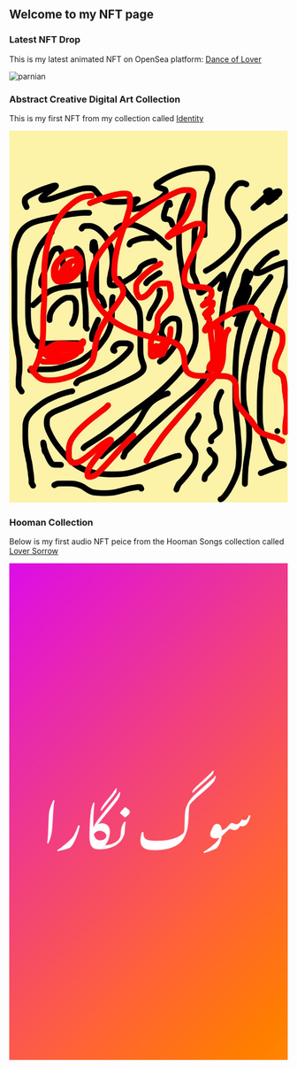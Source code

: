 ## Welcome to my NFT page

### Latest NFT Drop

This is my latest animated NFT on OpenSea platform:
[Dance of Lover](https://opensea.io/assets/0x495f947276749ce646f68ac8c248420045cb7b5e/3656066525500525417872901239179745872468704855560215118739963799206958727169)

![parnian](/assets/FullSizeRender.jpg)

### Abstract Creative Digital Art Collection

This is my first NFT from my collection called [Identity](https://opensea.io/assets/0x495f947276749ce646f68ac8c248420045cb7b5e/3656066525500525417872901239179745872468704855560215118739963797007935471617)

![identity](/assets/first_nft.jpg)

### Hooman Collection

Below is my first audio NFT peice from the Hooman Songs collection called [Lover Sorrow](https://opensea.io/assets/0x495f947276749ce646f68ac8c248420045cb7b5e/3656066525500525417872901239179745872468704855560215118739963798107447099393)

![Soog Negara](/assets/soog_negara.JPG)

